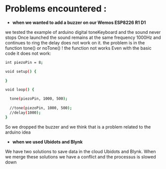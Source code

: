 # Problems encountered :

* **when we wanted to add a buzzer on our Wemos ESP8226 R1 D1**

we tested the example of arduino digital toneKeyboard and the sound never stops
Once launched the sound remains at the same frequency 1000Hz and continues to ring
the delay does not work on it.
the problem is in the function tone() or noTone() ! the function not works
Even with the basic code it does not work:
```bash
int piezoPin = 8;

void setup() {
 
}

void loop() {

  tone(piezoPin, 1000, 500);
 
  //tone(piezoPin, 1000, 500);
  //delay(1000);
}
```
So we dropped the buzzer and we think that is a problem related to the arduino idea

* **when we used Ubidots and Blynk**

We have two solutions to save data in the cloud Ubidots and Blynk.
When we merge these solutions we have a conflict and the processus is slowed down

